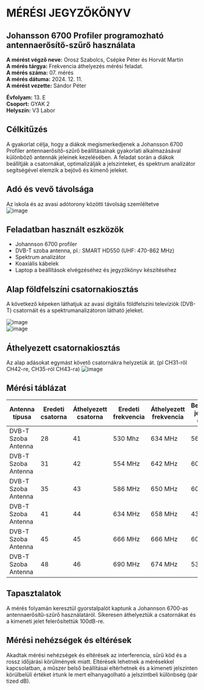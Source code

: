 # MÉRÉSI JEGYZŐKÖNYV
## Johansson 6700 Profiler programozható antennaerősítő-szűrő használata

**A mérést végző neve:** Orosz Szabolcs, Csépke Péter és Horvát Martin  
**A mérés tárgya:** Frekvencia áthelyezés mérési feladat.  
**A mérés száma:** 07. mérés  
**A mérés dátuma:** 2024. 12. 11.  
**A mérést vezette:** Sándor Péter  

**Évfolyam:** 13. E  
**Csoport:** GYAK 2  
**Helyszín:** V3 Labor  

## Célkitűzés  
A gyakorlat célja, hogy a diákok megismerkedjenek a Johansson 6700 Profiler antennaerősítő-szűrő beállításainak gyakorlati alkalmazásával különböző antennák jeleinek kezelésében. A feladat során a diákok beállítják a csatornákat, optimalizálják a jelszinteket, és spektrum analizátor segítségével elemzik a bejövő és kimenő jeleket.

## Adó és vevő távolsága  
Az iskola és az avasi adótorony közötti távolság szemléltetve  
![image](https://github.com/user-attachments/assets/aeb868db-462a-44dc-9758-79933fe6270d)


## Feladatban használt eszközök  
  - Johannson 6700 profiler  
  - DVB-T szoba antenna, pl.: SMART HD550 (UHF: 470-862 MHz)  
  - Spektrum analizátor    
  - Koaxiális kábelek  
  - Laptop a beállítások elvégzéséhez és jegyzőkönyv készítéséhez

## Alap földfelszíni csatornakiosztás  
A következő képeken láthatjuk az avasi digitális földfelszíni televíziók (DVB-T) csatornáit és a spektrumanalizátoron látható jeleket.  

![image](https://github.com/user-attachments/assets/5bca6b77-ac86-4250-8d6f-fd0f6557e686)  
![image](https://github.com/user-attachments/assets/966390b0-0cb4-4f05-874f-6969ff4db907)  

## Áthelyezett csatornakiosztás  
Az alap adásokat egymást követő csatornákra helyzetük át. (pl CH31-ről CH42-re, CH35-ról CH43-ra)
![image](https://github.com/user-attachments/assets/8a464bbf-7419-45c1-8628-a1ae3088e1e8)  


## Mérési táblázat  

| Antenna típusa    | Eredeti csatorna  | Áthelyezett csatorna | Eredeti frekvencia | Áthelyezett frekvencia | Bemeneti jelszint (dBu) | Kimeneti jelszint (dBu) |
|--------------------------|-------------------|----------------------|--------------------|------------------------|------------------------|------------------------|
| DVB-T Szoba Antenna | 28         | 41            | 530 Mhz            | 634 MHz                |             56          | ~100           |
| DVB-T Szoba Antenna | 31         | 42            | 554 MHz            | 642 MHz                |             60          | ~100           |
| DVB-T Szoba Antenna | 35         | 43            | 586 MHz            | 650 MHz                |             60          | ~100           |
| DVB-T Szoba Antenna | 41         | 44            | 634 MHz            | 658 MHz                |             43          | ~100           |
| DVB-T Szoba Antenna | 45         | 45            | 666 MHz            | 666 MHz                |             60          | ~100           |
| DVB-T Szoba Antenna | 48         | 46            | 690 MHz            | 674 MHz                |             53          | ~100           |

## Tapasztalatok  
A mérés folyamán keresztül gyorstalpalót kaptunk a Johannson 6700-as antennaerősítű-szűrő használatáról. Sikeresen áthelyeztük a csatornákat és a kimeneti jelet felerősítettük 100dB-re.

## Mérési nehézségek és eltérések  
Akadtak mérési nehézségek és eltérések az interferencia, sűrű köd és a rossz időjárási körülmények miatt. Eltérések lehetnek a mérésekkel kapcsolatban, a műszer belső beállításai eltérhetnek és a kimeneti jelszinten körülbelüli értéket írtunk le mert elhanyagolható a jelszintbeli különbség (pár tized dB).
